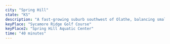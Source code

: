```yaml
---
city: "Spring Hill"
state: "KS"
description: "A fast-growing suburb southwest of Olathe, balancing small-town charm with suburban development."
keyPlace: "Sycamore Ridge Golf Course"
keyPlace2: "Spring Hill Aquatic Center"
time: "40 minutes"
---
```

